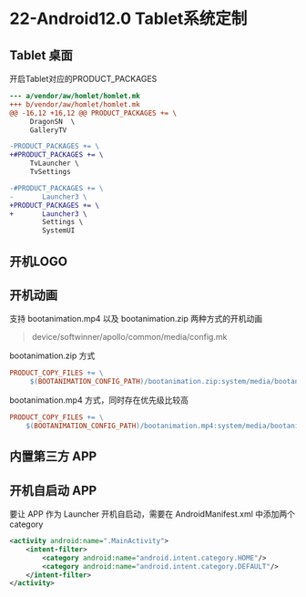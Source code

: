 # 22-Android12.0 Tablet系统定制

## Tablet 桌面

开启Tablet对应的PRODUCT_PACKAGES

```diff
--- a/vendor/aw/homlet/homlet.mk
+++ b/vendor/aw/homlet/homlet.mk
@@ -16,12 +16,12 @@ PRODUCT_PACKAGES += \
     DragonSN  \
     GalleryTV

-PRODUCT_PACKAGES += \
+#PRODUCT_PACKAGES += \
     TvLauncher \
     TvSettings

-#PRODUCT_PACKAGES += \
-       Launcher3 \
+PRODUCT_PACKAGES += \
+       Launcher3 \
        Settings \
        SystemUI
```



## 开机LOGO





## 开机动画

支持 bootanimation.mp4 以及 bootanimation.zip 两种方式的开机动画

> device/softwinner/apollo/common/media/config.mk

bootanimation.zip 方式

```makefile
PRODUCT_COPY_FILES += \
     $(BOOTANIMATION_CONFIG_PATH)/bootanimation.zip:system/media/bootanimation.zip
```

bootanimation.mp4 方式，同时存在优先级比较高

```makefile
PRODUCT_COPY_FILES += \
    $(BOOTANIMATION_CONFIG_PATH)/bootanimation.mp4:system/media/bootanimation.mp4
```



## 内置第三方 APP





## 开机自启动 APP

要让 APP 作为 Launcher 开机自启动，需要在 AndroidManifest.xml 中添加两个 category

```xml
<activity android:name=".MainActivity">
    <intent-filter>
		<category android:name="android.intent.category.HOME"/>
		<category android:name="android.intent.category.DEFAULT"/>
	</intent-filter>
</activity>
```

